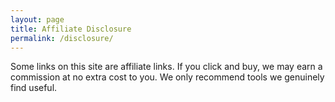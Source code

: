 ```yaml
---
layout: page
title: Affiliate Disclosure
permalink: /disclosure/
---
```

Some links on this site are affiliate links. If you click and buy, we may earn a commission at no extra cost to you. We only recommend tools we genuinely find useful.

